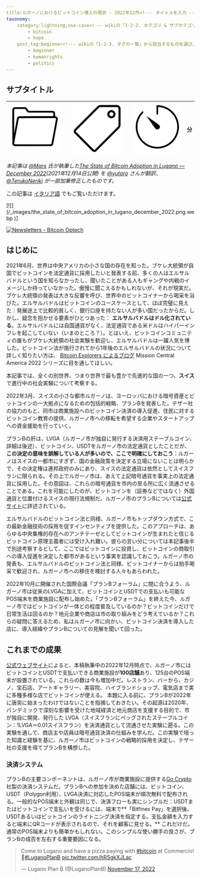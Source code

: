 ```yaml
---
title:ルガーノにおけるビットコイン導入の現状 - 2022年12月<!--- タイトルを入力 --->
taxonomy:
    category:lightning,use-case<!--- wikiの「1-2-2. カテゴリ & サブカテゴリの一覧」から該当するものを選び、slugを入力（複数選択可） --->
        - bitcoin
        - hope
    post_tag:beginner<!--- wikiの「1-2-3. タグの一覧」から該当するものを選び、slugを入力（複数選択可） --->
        - beginner
        - humanrights
        - politics
---
```


## サブタイトル <!--- サブタイトルを入力 --->

|  ![ライトニング 事例](/_images/category.png)  | <!--- 選択したカテゴリslugに対応する名称を入力 ---> |  ![初級](/_images/tag.png)  | <!--- 選択したタグslugに対応する名称を入力 ---> | ![12](/_images/timer.png)  | <!--- コンテンツ消費にかかる時間を入力（記事は700文字/分で計算、動画は再生時間） --->分  |
| ---- | ---- | ---- | ---- | ---- | ---- |

<!--- 以下の例のように、オリジナルコンテンツの説明（著作権者、公開日時、公開媒体など）、邦訳文や日本語字幕を作成した場合は訳者、検証者を *斜体* で記載 --->
*本記事は [@Mars](https://twitter.com/Il_Mars_) 氏が執筆した[The State of Bitcoin Adoption in Lugano — December 2022](https://medium.com/@Il_Mars_/the-state-of-bitcoin-adoption-in-lugano-december-2022-ce30aec530a6)(2021年12月14日公開) を  [@yutaro](https://twitter.com/yutaro21jp) さんが翻訳、[@TerukoNeriki](https://twitter.com/TerukoNeriki) が一部加筆修正したものです。*

この記事は [イタリア語](https://medium.com/@Il_Mars_/a-che-punto-%C3%A8-ladozione-di-bitcoin-a-lugano-dicembre-2022-6e231126da70) でもご覧いただけます。

<!--- 画像の表示法: 画像を /_images/ にアップロード後、alt属性と相対パスを入力 --->
[![](/_images/the_state_of_bitcoin_adoption_in_lugano_december_2022.png.webp <!--- 相対パス --->)]
<!--- 画像にリンク先がある場合はalt属性を入力、そうでない場合はalt属性を空欄にする --->
[![Newsletters - Bitcoin Optech <!--- alt属性 --->](/_imagesthe_state_of_bitcoin_adoption_in_lugano_december_2022.png)](https://bitcoinops.org/ja/newsletters/)

## はじめに
2021年6月、世界は中央アメリカの小さな国の存在を知った。ブケレ大統領が自国でビットコインを法定通貨に採用したいと発表する前、多くの人はエルサルバドルという国を知らなかったし、聞いたことがある人もギャングや内戦のイメージしか持っていなかった。傲慢に聞こえるかもしれないが、それが現実だ。ブケレ大統領の発表は大きな反響を呼び、世界中のビットコイナーから喝采を浴びた。エルサルバドルはビットコインのユースケースとして、ほぼ完璧に見えた：発展途上で比較的貧しく、銀行口座を持たない人が多い国だったからだ。しかし、疑念を抱かせる要素がひとつあった： **エルサルバドルはドル化されている**。エルサルバドルには自国通貨がなく、法定通貨である米ドルはハイパーインフレを起こしていない（いまのところ？）。とはいえ、ビットコインコミュニティの誰もがブケレ大統領の社会実験を歓迎し、エルサルバドルは一躍人気を博した。ビットコイン法が施行されてから1年後のエルサルバドルの状況について詳しく知りたい方は、 [Bitcoin Explorers によるブログ](https://bitcoinitaliapodcast.it/missione-centro-america-2022) Mission Central America 2022 シリーズに目を通してほしい。

本記事では、全くの別世界、つまり世界で最も豊かで先進的な国の一つ、**スイス**で進行中の社会実験について考察する。

2022年3月、スイスの小さな都市ルガーノは、ヨーロッパにおける暗号資産とビットコインの一大拠点になるための包括的戦略、プランBを発表した。テザー社の協力のもと、同市は商業施設へのビットコイン決済の導入促進、住民に対するビットコイン教育の提供、ルガーノ市への移転を希望する企業やスタートアップへの資金援助を行っていく。

プランBの肝は、LVGA（ルガーノ市が独自に発行する決済用ステーブルコイン、詳細は後述）、ビットコイン、USDTをルガーノ市の法定通貨としたことだが、**この決定の意味を誤解している人が多いので、ここで明確にしておこう**：ルガーノはスイスの一都市にすぎず、国の金融政策を決定する立場にないことは明らかで、その決定権は連邦政府のみにあり、スイスの法定通貨は依然としてスイスフランに限られる。その上でルガーノ市は、あえて上記暗号通貨を事実上の法定通貨に採用した。その意図は、これらの暗号通貨を市内の至る所に広く流通させることである。これを可能にしたのが、ビットコインを（証券などではなく）外国通貨と位置付けるスイスの現行法規制だ。ルガーノ市のプランBについては[公式サイト](https://planb.lugano.ch/)に詳述されている。

エルサルバドルのビットコイン法と同様、ルガーノ市もトップダウン方式で、この最新金融技術の採用を促すインセンティブを提供した。このアプローチは、あらゆる中央集権的存在へのアンチテーゼとしてビットコインが生まれたと信じるビットコイン原理主義者には受け入れ難い。彼らの言い分については本記事後半で別途考察するとして、ここではビットコインに投資し、ビットコインの商取引への導入促進を決定した都市があるという事実を認識しておこう。ルガーノ市の発表も、エルサルバドルのビットコイン法と同様、ビットコイナーからは拍手喝采で歓迎され、ルガーノ市への移住を検討する人々もあらわれた。

2022年10月に開催された国際会議「プランBフォーラム」に間に合うよう、ルガーノ市は従来のLVGAに加えて、ビットコインとUSDTでの支払いも可能なPOS端末を商業施設に配布し始めた。「プランBフォーラム」を終えた今、ルガーノ市ではビットコインが一体どの程度普及しているのか？ビットコインだけで日常生活は回るのか？地元企業や商店は市の取り組みをどう考えているか？これらの疑問に答えるため、私はルガーノ市に向かい、ビットコイン決済を導入した店に、導入経緯やプランBについての見解を聞いて回った。
## これまでの成果
[公式ウェブサイト](https://planb.lugano.ch/crypto-payments/)によると、本稿執筆中の2022年12月時点で、ルガーノ市にはビットコインとUSDTで支払いできる商業施設が**100店舗**あり、125台のPOS端末が設置されている。これらの数は今も増加中だ。レストラン、バーから、カジノ、宝石店、アートギャラリー、美容院、ハイブランドショップ、電気店まで実に多種多様な店でビットコインが使える。
本題に入る前に、プランBが2022年に唐突に始まったわけではないことを指摘しておきたい。その起源は2020年、パンデミックで深刻な影響を受けた地域経済と地元商店を支援する目的で、市が独自に開発、発行した LVGA（スイスフランにペッグされたステーブルコイン：1LVGA＝0.01スイスフラン）を決済通貨として流通させた実験に遡る。この実験を通して、商店主や店員は暗号通貨決済の仕組みを学んだ。この実験で培った知識と経験を基に、ルガーノ市はビットコインの戦略的採用を決定し、テザー社の支援を得てプランBを構想した。
### 決済システム
プランBの主要コンポーネントは、ルガーノ市が商業施設に提供する[Go Crypto](https://gocrypto.com/blog/luganos-plan-building-the-next-bitcoin-city)社製の決済システムだ。プランBへの参加を決めた店舗には、ビットコイン、USDT（Polygon利用）、LVGA決済に対応したPOS端末が順次無料で配布される。一般的なPOS端末と外観は同じで、決済フローも実にシンプルだ：USDTまたはビットコインで支払いを受けるには、端末で**「Bitfinex Pay」を選択後、USDTあるいはビットコインのライトニング決済を指定する。支払金額を入力すると端末にQRコードが表示されるので、それを顧客に見せる。** これだけだ。通常のPOS端末よりも簡単かもしれない。このシンプルな使い勝手の良さが、プランBの成否を左右する重要要因になる。

<!--- Tweetの埋め込み法: Tweetの右上にある「•••」→「ツイートを埋め込む」を選択してコピーしたリンクを貼り付けて、末尾の<script>タグを削除 --->
<blockquote class="twitter-tweet"><p lang="en" dir="ltr">Come to Lugano and have a pizza paying with <a href="https://twitter.com/hashtag/bitcoin?src=hash&amp;ref_src=twsrc%5Etfw">#bitcoin</a> at Commercio! 🍕<a href="https://twitter.com/hashtag/LuganoPlanB?src=hash&amp;ref_src=twsrc%5Etfw">#LuganoPlanB</a> <a href="https://t.co/hRSgkXJLac">pic.twitter.com/hRSgkXJLac</a></p>&mdash; Lugano Plan ₿ (@LuganoPlanB) <a href="https://twitter.com/LuganoPlanB/status/1593197420237754370?ref_src=twsrc%5Etfw">November 17, 2022</a></blockquote> <script async src="https://platform.twitter.com/widgets.js" charset="utf-8">

Go Crypto社のウェブサイトでも説明しているように、POS端末を導入した店舗には何の義務も発生しない。ビットコインとUSDTによる決済は、いつでも好きなときに自由に開始、停止できる。POS端末導入に際し、店舗側には一切コストが発生しない。つまり、**無料で**導入できる。さらに、支払いで受け取ったビットコインとUSDTは、その何％（0〜100％）を即時に自動でスイスフランに交換するよう設定できる。ただし、交換には1％の手数料がかかる（交換はBitfinexが行うようだ）。ビットコインやUSDTのままで保有したい場合、カストディアル型ウォレットに保管されるが、いつでも自分で管理するウォレットに送金できる。
## プランB参加店の反応
プランBをめぐっては、さまざまな誤情報や憶測が飛び交っている。ルガーノ市がすでにビットコインの聖地であると主張する熱狂的なビットコイン信者がいる一方で、ビットコインの必要性がないルガーノのような都市でのビットコイン普及に懐疑的な人も多い。真実は大抵その中間にあるものだ。そこで、普及現状を確かめるべく、私はルガーノ市内を歩き回り、プランBに参加する店舗で店主や店員に直撃取材した。数十店舗でのインタビューを経て、以下のことが分かった。
### 総体的な印象
特筆すべきは、**インタビューした数十店舗のうち、1店舗を除く全店が2020年にLVGA決済を導入していたということだ。**LVGAという社会実験は大成功だった。
従業員へのボーナスをLVGAで支給した企業もあった。LVGAはルガーノ市でしか使えないため、従業員はボーナスを市内で使わざるを得なかったが、LVGAで支払うとキャッシュバックという特典を受けられた。この仕組みの哲学的な意味合いにはあえて触れないでおく。重要なのは、商業施設がLVGA決済を好感し、利用し続けるインセンティブがあることだ。（完璧ではないにせよ）LVGA実験でのポジティブな経験が、新たにビットコインとUSDTを受け入れる後押しをした。このように、ルガーノの非常にユニークな社会実験は功を奏した。具体的な成果は、LVGA実験を通して、ルガーノ市は地元企業のテクノロジーリテラシーを向上させ、企業が支持するだけでなく地域経済を活性化させるトークンのユースケースを創出し、導入ハードルの低い優れた決済ソリューションを開発したことだ。経営者間でのプランB評価は今のところまちまちだ。肯定的に評価し、イノベーションを積極的に受け入れ、顧客をつなぎ止めるためにできることは何でもするという経営者もいれば、ビットコインを真剣には捉えておらず、失敗に終わると予測してプランBへの不参加を決めた経営者もいる。**ビットコインなんて「くだらない」と言い放った人もいる。**インタビューから重要なことが2つ見えてきた：
- **プランBが市政府主導で始動し、運営されているという事実が、参加を決定した経営者に正当性と安心感を与えている**。これが民間企業主導であれば、参加しなかったと言う人は多い。
- ビットコインを信じていない経営者の中には、**追加的コストが発生しない、受け取ったビットコインを即時スイスフランに交換できるので実質スイスフランでの支払いと変わらない**という2つの理由から、喜んでビットコインでの支払いを受けるという人もいた。これについては、後半で詳しく説明する。

### 教育
**ルガーノ市はビットコインについての理解を促すべく、商店や企業向けにさまざまなセミナーやワークショップを開催している**。しかし、私がインタビューした限り、こうした機会を利用した人はほぼ皆無だった。ビットコインとは何か、どのように機能するのか質問したところ、何かしら回答できたのは、プランB以前からビットコインに興味を持っていた人だけだった。そして、彼らの回答にさえ、ビットコインマイニングが環境に与える影響など、よくある誤解が含まれていた。**しかし、そもそもビットコインについての正しい理解は本当にそれほど重要なのだろうか？**ビットコインでの支払いを受ける人が、ノード、秘密鍵、マイニングプールについて知る必要はあるのか？**私はないと思う**。私たちのゴールは、ビットコインなら決済がより速く、安く、安全になり、日常生活がますます便利になることを理解してもらうことである。オタク的発想にとらわれず、一般の人々が使いやすい、使いたくなるツールを開発、提供すべきだ。**クレジットカードでの支払いを受ける店員は、クレジットカード決済の仕組みを知っているだろうか？いや、知らないだろうし、知る必要もない**。
### 決済システム
プランBにおけるルガーノ市との協業についてコメントを求めると、全員一致でこれまでのところ非常に良好との回答を得た。特に、市政府とGo Crypto社が提供する決済システムを高く評価している。前述したように、POS端末は操作性に優れ、年齢や技術的な専門知識に関係なく、誰でも簡単に使える。**しかし、このシステムの肝と言うべき最も重要な特徴は、ビットコインでの売り上げ金を即座にスイスフランに自動交換できることだ**。インタビューした全員が、この機能がなかったらプランBには参加しなかったと言った。この機能のおかげで、ビットコインの価格変動や自己管理という難問に各店舗で対処する必要がなくなった。彼らは単にスイスフランが欲しいのだ。インタビューした全店舗が、ビットコインでの売り上げ金100%をスイスフランに即時自動交換している。これは非常に興味深い：彼らはビットコインを交換手段として受け入れたわけではなく、V**ISAやマスターカードに加えて、AMEXやJCBなど新たなクレジットカードブランドを追加したにすぎないと考えている**。

私がこれを思い知らされたのは、ある店主にインタビューしている時だった。私が質問を始めると、彼女は身構え、自己弁護のような回答を始めた。プランBをポジティブと見るか、ネガティブと見るか尋ねると、前にもこの種の質問をされたことがあるが、ビットコインを受け取ることを批判する人の気が知れないと答えた。「私はビットコインではなく、スイスフランを受け取っている。このことを理解しておらず、店でビットコインを保管していると誤解し、危険だと思い込んでいる（プランBの決済システムはビットコインをスイスフランに自動変換するので、店舗はビットコインを保有しないことを指している）」。彼女の答えに私はハッとした：彼女はおそらくビットコインの価格変動の大きさや、犯罪や環境問題などとの関連を問題視する人々から、同じような質問を受けたことがあるのだろう。**経営者にとって、ビットコイン決済の導入は風評被害リスクをともなう決断なのか？**プランB参加店は世間からどう見られるか、戦々恐々としているのだろうか？私には知る由もない。このような反応をしたのは、インタビューした中では彼女だけだったが、ビットコイナーとして、心に留めておくべきことであろう。
	
とはいえ、ルガーノ市のアプローチと決済システムの設計は素晴らしいと私は思う。**地元企業と商店がプランBに参加するデメリットは一切ない**。初期費用もランニングコストもかからず（ビットコインをスイスフランに交換する際に手数料が発生するが、クレジットカードの決済手数料以下）、手間もかからない。受け取ったビットコインは**即座に自動でスイスフランに交換され、毎週銀行口座に振り込まれる。もし振込金額が50スイスフランに満たない場合は月末にまとめて振り込まれる**。

## まとめ
一旦整理しておこう：ルガーノ市ではビットコインだけで生活できる？**到底できない**。ただ、プランBはまだ始まったばかりだ。上記のように、ルガーノ市が開発した決済システムは優秀で、参加店舗は今後増加する可能性はある。参加に伴うデメリットがないので、その可能性は大きいと思う。しかし現状では、店舗総数に占めるビットコイン決済導入店の割合は、まだ小さい。しかも、ビットコインだけで生活するのに不可欠な店、例えばスーパーマーケットなどは多くない。スイス最大のスーパーマーケットチェーンは残念ながら参加していない。とはいえ、市政府が提供するサービスや税金はビットコインで支払える。
### トップダウン方式の是非
もうひとつ物議を醸すトピックに言及しておこう。ビットコインの普及が特定組織のトップダウン方式で推進されることの是非である。言うまでもないが、このアプローチはビットコインの理念に反する。原理主義者は、ビットコインの普及に政府を含むいかなる組織も不要で、そんなものに頼るべきではないと主張するだろう。ビットコインはボトムアップ、つまり草の根運動で広がるべきで、ビットコインの必然性を認識した人が、手遅れになる前にビットコイン貯金を始め、交換手段として使うことで普及が進むと信じている。イデオロギー的な観点からは、私もこの意見に賛成だが、**ビットコインの普及促進策として、あるいはビットコインとそれが解決する問題を知ってもらう方法としては最善ではない。**もっとも、トップダウン方式が必ずしも成功するとは限らない：2022年にエルサルバドルを訪れた多くのビットコイナーが証言したように、エルサルバドルではビットコインの普及が進むどころか、**後退している**。その理由は複合的だ：
- Chivo (官製ウォレット) の使いにくさ；
- 不十分な教育；
- 政府への不信感

ほとんどのエルサルバドル人にとって、ビットコインはChivoであり、Chivoはビットコインである。そのため、Chivoが使いにくいなら、ビットコインも使いにくい。Chivoは初期設定が煩雑な上、支払いや送金が頻繁に差し止められる。こんなシステムを喜んで使う人などいない。

<!--- Tweetの埋め込み法: Tweetの右上にある「•••」→「ツイートを埋め込む」を選択してコピーしたリンクを貼り付けて、末尾の<script>タグを削除 --->
<blockquote class="twitter-tweet"><p lang="en" dir="ltr">The problem is not <a href="https://twitter.com/hashtag/bitcoin?src=hash&amp;ref_src=twsrc%5Etfw">#bitcoin</a>, the problem is <a href="https://twitter.com/chivowallet?ref_src=twsrc%5Etfw">@chivowallet</a>. <a href="https://t.co/ha7uTk0Fyk">pic.twitter.com/ha7uTk0Fyk</a></p>&mdash; Forever Laura (@Laurastacksats) <a href="https://twitter.com/Laurastacksats/status/1590755596206501888?ref_src=twsrc%5Etfw">November 10, 2022</a></blockquote> <script async src="https://platform.twitter.com/widgets.js" charset="utf-8">

エルサルバドル政府はビットコインを法定通貨に採用後、なぜビットコインが必要なのか、国民への説明責任を十分に果たしておらず、教育にも力を入れていない。[Mi Primer Bitcoin](https://miprimerbitcoin.io/en/about-us/) のように、ビットコイン教育に特化した民間プロジェクトはよく耳にするが、課題は山積みだ。

エルサルバドル政府に対する国民の不信感は強い。ビットコインを「ブケレのお金」とみなす人が多いようだ。この国の暴力に満ちた凄惨な過去（そして現在）を踏まえれば、国民が懐疑的なのも当然だ。

ルガーノ市のアプローチは、エルサルバドルが直面する問題の解決策になり得る：機能的かつ使いやすいシステムを提供し、地元企業と市民のビットコインに関する理解を深めるべく、セミナーやワークショップなど数多くの教育機会を提供している。その一例が国際会議プランBフォーラム期間中に開催された「Palco 21」だ。ジャコモ・ズッコ（Giacomo Zucco）、パオロ・アルドイノ（Paolo Ardoino）、リッカルド・マスッティ（Riccardo Masutti）、ビットコイン・イタリア・ポッドキャスト（Bitcoin Italia Podcast）のホストなど、世界トップクラスのビットコイン教育者によるイタリア語の講演を、ルガーノ市民は無料で聴講できた。もう1度言っておこう、**無料だ**。聴講した市民には、ノンカストディアル・ウォレットの作成、ビットコインの受金、ランチ代のライトニング決済など、さまざまな初体験の機会が用意された。これは注目と賞賛に値することだと思う。ビットコインに教育が必要なのは周知の通りであり、ルガーノ市のトップダウン方式は非常に効果的かつ有意義だ。

ルガーノ市は高度に発展した豊かな国の小都市で、**市民は市政府を信頼している**。政府を信頼するなんてけしからんと思うかもしれないが、事実なので仕方がない。プランBが市政府ではなく、名前を聞いたこともない民間企業のプロジェクトだったら、ビットコイン決済は導入しなかったとインタビューした全員が明言した。市政府が投資するプロジェクトなら、ビットコインを事業に取り入れても安全だと考えたのだ。市政府への信頼が、プランBに正当性と安心感を与えた。受け取ったビットコインは全額すぐにスイスフランに戻されるかもしれない。それでも私たちの勝利だ：**参加店舗が利用するのはライトニング・ネットワークなのだから**。

政府主導の普及は、おそらくビットコイン開発時にサトシ・ナカモトが想定したものではないだろう。しかし、トップダウン方式はビットコインの普及と教育を加速させるのに役立つかもしれない。適切に行われれば、新規ユーザー開拓の有効手段となるはずだ。
### 最大の問題
最後に、プランB、すなわちビットコイン決済の普及の成功、さらにはビットコインの普及の最大障害となり得るビットコイナーについて考察しよう。
																							  
国際会議プランBフォーラムに合わせてルガーノ市を訪れた多くのビットコイナーが、マクドナルドでチーズバーガーを買ってビットコインで支払う動画をアップロードして話題になった。しかし、これを見て、ルガーノ市ではビットコイン決済が盛んと考えるべきではない。実際はマクドナルド以外の店舗では、**ビットコイン決済はほとんど行われなかった**（フォーラム期間中にも関わらず、最大で2件、バーやレストランで少し多い程度）。店は新しいPOS端末を受け取り、ビットコイン決済を始めたばかりであることは確かだ。でも店舗側の事情だけではない。ビットコイン決済が少ない一因は、**ビットコインを使いたくない「ビットコイナー」が多い**ことにある。ビットコインでの支払いを新たに受け入れると発表した企業や政府のTwitter投稿についた返信を見てみるといい。「なんでビットコインを使うんだ？ビットコインは買い増してhodlするもの。手持ちの法定通貨がなくなるまで、ビットコインは使わない！」という類のコメントが必ずある。なぜビットコインを使うんだ？答えは簡単：**ビットコインの成功には、ビットコインの利用が不可欠だからだ**。現時点では、ビットコインは価値貯蔵手段としてしか認識されていない。ビットコインが交換手段として広く通用するには時間がかかる。しかも実現するとは限らない。ただ待っているだけでは、ビットコインが交換手段に進化する日は永遠に来ないかもしれない。私たちビットコイナーは自ら進んでビットコインを利用し、機会あるごとにビットコインで支払いたいと伝えるべきだ。ビットコインを積み立て貯金しているのであれば、それを使う必要はない。200ドル分のビットコインを購入し、支払い用にスマートフォンのホットウォレットに入れておけばいい。ビットコインを使おう。何か買うたびに、ビットコインで支払えるか聞いてみよう。ビットコイン決済を広めよう。手持ちのビットコインを交換手段として活用しよう。
																							  
まだまだ課題は山積みだが、ルガーノ市の社会実験は、特にビットコイン決済の普及と教育に関して、今後のビットコイン普及活動の参考になる興味深い成果を上げている。ルガーノ市の戦略から学び、このアプローチの利点を活かしてビットコインの普及に取り組む国や都市が出てくることを願っている。概して、商業施設はビットコインという技術の導入に前向きだ。ルガーノ市のプランBが成功するかどうかは、誰にもわからない。たとえ成功しなかったとしても、失敗の要因を突き止めて改善策につなげられる。プランBは価値のある社会実験だ。

・・・

最後まで読んでいただき、ありがとうございました！もしこの記事が役に立ったなら、多くの人に読んでもらえるよう、ぜひシェアしてください。他にもビットコイン関連のコンテンツをいろいろ作成しているので、ぜひ [Twitter](https://twitter.com/Il_Mars_) でもフォローしてください。
### 著作権等について <!--- A、Bのうち該当する利用規約を残し、他方を削除 --->
[利用規約 A](http://lostinbitcoin.jp.testrs.jp/staging/copyright/#uaa) <!--- クリエイター（邦訳コンテンツはオリジナルコンテンツのクリエイター）に利用許可を得ている場合 --->